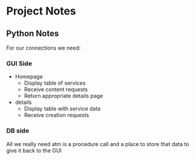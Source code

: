 # Project Notes

## Python Notes

For our connections we need:

### GUI Side

- Homepage
  - Display table of services
  - Receive content requests
  - Return appropriate details page
- details
  - Display table with service data
  - Receive creation requests

### DB side

All we really need atm is a procedure call and a place to store that data to give it back to the GUI
